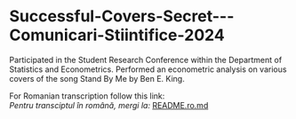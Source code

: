 # Successful-Covers-Secret---Comunicari-Stiintifice-2024
Participated in the Student Research Conference within the Department of Statistics and Econometrics. Performed an econometric analysis on various covers of the song Stand By Me by Ben E. King.

For Romanian transcription follow this link:  
*Pentru transciptul în română, mergi la:*   [README.ro.md](README.ro.md)
